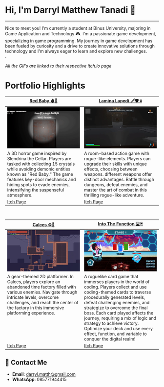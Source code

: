 # Hi, I'm Darryl Matthew Tanadi 👋
---
Nice to meet you! I'm currently a student at Binus University, majoring in Game Application and Technology 🎮. 
I’m a passionate game development, specializing in game programming. My journey in game development has been fueled by curiosity and a drive to create innovative solutions through technology and I'm always eager to learn and explore new challenges.</br>
.

*All the GIFs are linked to their respective itch.io page*

# Portfolio Highlights
<table width="100%">
  <thead>
    <tr>
      <th width="50%"><a href="https://bebekapi.itch.io/red-baby">Red Baby 🩸👶</a></th>
      <th width="50%"><a href="https://bgdc.itch.io/game-kelompok-2">Lamina Lapedi 🗡️🛡️ 💀</a></th>
    </tr>
  </thead>
  <tbody>
    <tr>
      <td><img src="https://github.com/MovingGrass/MovingGrass/blob/main/Red%20Baby%20GIF.gif?raw=true" alt="Red Baby GIF"/></td>
      <td><img src="https://github.com/MovingGrass/MovingGrass/blob/main/Lamina%20Lapedi%20GIF.gif?raw=true" alt="Lamina Lapedi GIF"/></td>
    </tr>
    <tr>
      <td valign="text-top">A 3D horror game inspired by Slendrina the Cellar.
Players are tasked with collecting 15 crystals while avoiding demonic entities known as "Red Baby." The game features key-door mechanics and hiding spots to evade enemies, intensifying the suspenseful atmosphere.</td>
      <td valign="text-top">A room-based action game with rogue-like elements.
Players can upgrade their skills with unique effects, choosing between weapons. different weapons offer distinct advantages. Battle through dungeons, defeat enemies, and master the art of combat in this thrilling rogue-like adventure.</td>
    </tr>
    <tr>
      <td><a href="https://bebekapi.itch.io/red-baby">Itch Page</a></td>
      <td><a href="https://bgdc.itch.io/game-kelompok-2">Itch Page</a></td>
    </tr>
  </tbody>
</table>

<br>

<table width="100%">
  <thead>
    <tr>
      <th width="50%"><a href="https://bgdc.itch.io/calces">Calces ⚙️🦿</a></th>
      <th width="50%"><a href="https://bgdc.itch.io/into-the-function">Into The Function 💻🃏</a></th>
    </tr>
  </thead>
  <tbody>
    <tr>
      <td><img src="https://github.com/MovingGrass/MovingGrass/blob/main/Calces%20GIF.gif?raw=true" alt="Calces GIF"/></td>
      <td><img src="https://github.com/MovingGrass/MovingGrass/blob/main/0820%20(3).gif?raw=true" alt="Into the function GIF"/></td>
    </tr>
    <tr>
      <td valign="text-top">A gear-themed 2D platformer.
In Calces, players explore an abandoned time factory filled with various enemies. Navigate through intricate levels, overcome challenges, and reach the center of the factory in this immersive platforming experience.</td>
      <td valign="text-top">A roguelike card game that immerses players in the world of coding.
Players collect and use coding-themed cards to traverse procedurally generated levels, defeat challenging enemies, and strategize to overcome the final boss. Each card played affects the journey, requiring a mix of logic and strategy to achieve victory. Optimize your deck and use every effect, function, and variable to conquer the digital realm!</td>
    </tr>
    <tr>
      <td><a href="https://bgdc.itch.io/calces">Itch Page</a></td>
      <td><a href="https://bgdc.itch.io/into-the-function">Itch Page</a></td>
    </tr>
  </tbody>
</table>



## 📩 Contact Me
- **Email**: darryl.matth@gmail.com
- **WhatsApp**: 085771944415
